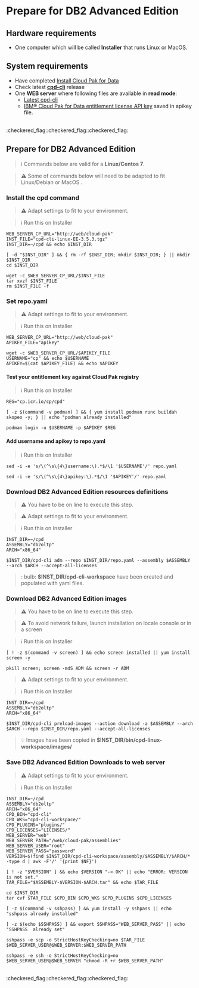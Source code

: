 # Prepare for DB2 Advanced Edition

## Hardware requirements

-  One computer which will be called **Installer** that runs Linux or MacOS.

## System requirements

- Have completed  [Install Cloud Pak for Data](https://github.com/bpshparis/sandbox/blob/master/Install-Cloud-Pak-for-Data.md#install-cloud-pak-for-data)
- Check latest [**cpd-cli**](https://github.com/IBM/cpd-cli/releases) release
- One **WEB server** where following files are available in **read mode**:
  - [Latest cpd-cli](https://github.com/IBM/cpd-cli/releases/download/v3.5.3/cpd-cli-linux-EE-3.5.3.tgz)
  - [IBM® Cloud Pak for Data entitlement license API key](https://myibm.ibm.com/products-services/containerlibrary) saved in apikey file.

<br>
:checkered_flag::checkered_flag::checkered_flag:
<br>

## Prepare for DB2 Advanced Edition

> :information_source: Commands below are valid for a **Linux/Centos 7**.

> :warning: Some of commands below will need to be adapted to fit Linux/Debian or MacOS .

### Install the cpd command

> :warning: Adapt settings to fit to your environment.

> :information_source: Run this on Installer

```
WEB_SERVER_CP_URL="http://web/cloud-pak"
INST_FILE="cpd-cli-linux-EE-3.5.3.tgz"
INST_DIR=~/cpd && echo $INST_DIR
```

```
[ -d "$INST_DIR" ] && { rm -rf $INST_DIR; mkdir $INST_DIR; } || mkdir $INST_DIR
cd $INST_DIR

wget -c $WEB_SERVER_CP_URL/$INST_FILE
tar xvzf $INST_FILE
rm $INST_FILE -f
```

### Set repo.yaml

> :warning: Adapt settings to fit to your environment.

> :information_source: Run this on Installer 

```
WEB_SERVER_CP_URL="http://web/cloud-pak"
APIKEY_FILE="apikey"
```

```
wget -c $WEB_SERVER_CP_URL/$APIKEY_FILE
USERNAME="cp" && echo $USERNAME
APIKEY=$(cat $APIKEY_FILE) && echo $APIKEY

```

#### Test your entitlement key against Cloud Pak registry

> :information_source: Run this on Installer 

```
REG="cp.icr.io/cp/cpd"
```

```
[ -z $(command -v podman) ] && { yum install podman runc buildah skopeo -y; } || echo "podman already installed"

podman login -u $USERNAME -p $APIKEY $REG
```

#### Add username and apikey to repo.yaml

> :information_source: Run this on Installer

```
sed -i -e 's/\(^\s\{4\}username:\).*$/\1 '$USERNAME'/' repo.yaml

sed -i -e 's/\(^\s\{4\}apikey:\).*$/\1 '$APIKEY'/' repo.yaml
```

### Download  DB2 Advanced Edition resources definitions

> :warning: You have to be on line to execute this step.

> :warning: Adapt settings to fit to your environment.

> :information_source: Run this on Installer 

```
INST_DIR=~/cpd
ASSEMBLY="db2oltp"
ARCH="x86_64"
```

```
$INST_DIR/cpd-cli adm --repo $INST_DIR/repo.yaml --assembly $ASSEMBLY --arch $ARCH --accept-all-licenses 
```

> : bulb:  **$INST_DIR/cpd-cli-workspace** have been created and populated with yaml files.

### Download  DB2 Advanced Edition images

> :warning: You have to be on line to execute this step.

> :warning: To avoid network failure, launch installation on locale console or in a screen

> :information_source: Run this on Installer

```
[ ! -z $(command -v screen) ] && echo screen installed || yum install screen -y

pkill screen; screen -mdS ADM && screen -r ADM
```

> :warning: Adapt settings to fit to your environment.

> :information_source: Run this on Installer

```
INST_DIR=~/cpd
ASSEMBLY="db2oltp"
ARCH="x86_64"
```

```
$INST_DIR/cpd-cli preload-images --action download -a $ASSEMBLY --arch $ARCH --repo $INST_DIR/repo.yaml --accept-all-licenses
```

> :bulb:  Images have been copied in **$INST_DIR/bin/cpd-linux-workspace/images/**

### Save DB2 Advanced Edition Downloads to web server

> :warning: Adapt settings to fit to your environment.

> :information_source: Run this on Installer

```
INST_DIR=~/cpd
ASSEMBLY="db2oltp"
ARCH="x86_64"
CPD_BIN="cpd-cli"
CPD_WKS="cpd-cli-workspace/"
CPD_PLUGINS="plugins/"
CPD_LICENSES="LICENSES/"
WEB_SERVER="web"
WEB_SERVER_PATH="/web/cloud-pak/assemblies"
WEB_SERVER_USER="root"
WEB_SERVER_PASS="password"
VERSION=$(find $INST_DIR/cpd-cli-workspace/assembly/$ASSEMBLY/$ARCH/* -type d | awk -F'/' '{print $NF}')

[ ! -z "$VERSION" ] && echo $VERSION "-> OK" || echo "ERROR: VERSION is not set."
TAR_FILE="$ASSEMBLY-$VERSION-$ARCH.tar" && echo $TAR_FILE
```

```
cd $INST_DIR
tar cvf $TAR_FILE $CPD_BIN $CPD_WKS $CPD_PLUGINS $CPD_LICENSES

[ -z $(command -v sshpass) ] && yum install -y sshpass || echo "sshpass already installed"

[ -z $(echo $SSHPASS) ] && export SSHPASS="WEB_SERVER_PASS" || echo "SSHPASS  already set"

sshpass -e scp -o StrictHostKeyChecking=no $TAR_FILE $WEB_SERVER_USER@$WEB_SERVER:$WEB_SERVER_PATH

sshpass -e ssh -o StrictHostKeyChecking=no $WEB_SERVER_USER@$WEB_SERVER "chmod -R +r $WEB_SERVER_PATH"

```
<br>
:checkered_flag::checkered_flag::checkered_flag:
<br>

